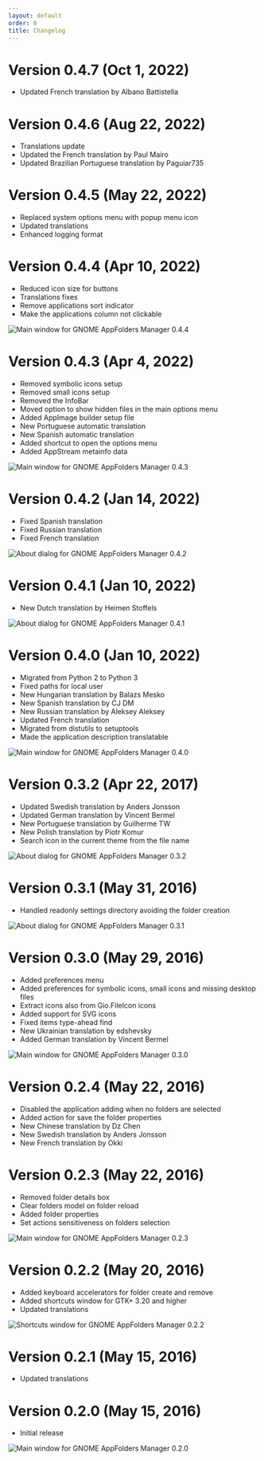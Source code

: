 ```yaml
---
layout: default
order: 6
title: Changelog
---
```

# Version 0.4.7 (Oct 1, 2022)
* Updated French translation by Albano Battistella

# Version 0.4.6 (Aug 22, 2022)
* Translations update
* Updated the French translation by Paul Mairo
* Updated Brazilian Portuguese translation by Paguiar735

# Version 0.4.5 (May 22, 2022)
* Replaced system options menu with popup menu icon
* Updated translations
* Enhanced logging format

# Version 0.4.4 (Apr 10, 2022)
* Reduced icon size for buttons
* Translations fixes
* Remove applications sort indicator
* Make the applications column not clickable

![Main window for GNOME AppFolders Manager 0.4.4](/resources/gnome-appfolders-manager/archive/v0.4.4/english/main.png)

# Version 0.4.3 (Apr 4, 2022)
* Removed symbolic icons setup
* Removed small icons setup
* Removed the InfoBar
* Moved option to show hidden files in the main options menu
* Added AppImage builder setup file
* New Portuguese automatic translation
* New Spanish automatic translation
* Added shortcut to open the options menu
* Added AppStream metainfo data

![Main window for GNOME AppFolders Manager 0.4.3](/resources/gnome-appfolders-manager/archive/v0.4.3/english/main.png)

# Version 0.4.2 (Jan 14, 2022)
* Fixed Spanish translation
* Fixed Russian translation
* Fixed French translation

![About dialog for GNOME AppFolders Manager 0.4.2](/resources/gnome-appfolders-manager/archive/v0.4.2/english/about.png)

# Version 0.4.1 (Jan 10, 2022)
* New Dutch translation by Heimen Stoffels

![About dialog for GNOME AppFolders Manager 0.4.1](/resources/gnome-appfolders-manager/archive/v0.4.1/english/about.png)

# Version 0.4.0 (Jan 10, 2022)
* Migrated from Python 2 to Python 3
* Fixed paths for local user
* New Hungarian translation by Balazs Mesko
* New Spanish translation by CJ DM
* New Russian translation by Aleksey Aleksey
* Updated French translation
* Migrated from distutils to setuptools
* Made the application description translatable

![Main window for GNOME AppFolders Manager 0.4.0](/resources/gnome-appfolders-manager/archive/v0.4.0/english/main.png)

# Version 0.3.2 (Apr 22, 2017)
* Updated Swedish translation by Anders Jonsson
* Updated German translation by Vincent Bermel
* New Portuguese translation by Guilherme TW
* New Polish translation by Piotr Komur
* Search icon in the current theme from the file name

![About dialog for GNOME AppFolders Manager 0.3.2](/resources/gnome-appfolders-manager/archive/v0.3.2/english/about.png)

# Version 0.3.1 (May 31, 2016)
* Handled readonly settings directory avoiding the folder creation

![About dialog for GNOME AppFolders Manager 0.3.1](/resources/gnome-appfolders-manager/archive/v0.3.1/english/about.png)

# Version 0.3.0 (May 29, 2016)

* Added preferences menu
* Added preferences for symbolic icons, small icons and missing desktop files
* Extract icons also from Gio.FileIcon icons
* Added support for SVG icons
* Fixed items type-ahead find
* New Ukrainian translation by edshevsky
* Added German translation by Vincent Bermel

![Main window for GNOME AppFolders Manager 0.3.0](/resources/gnome-appfolders-manager/archive/v0.3.0/english/main.png)

# Version 0.2.4 (May 22, 2016)

* Disabled the application adding when no folders are selected
* Added action for save the folder properties
* New Chinese translation by Dz Chen
* New Swedish translation by Anders Jonsson
* New French translation by Okki

# Version 0.2.3 (May 22, 2016)

* Removed folder details box
* Clear folders model on folder reload
* Added folder properties
* Set actions sensitiveness on folders selection

![Main window for GNOME AppFolders Manager 0.2.3](/resources/gnome-appfolders-manager/archive/v0.2.3/english/main.png)

# Version 0.2.2 (May 20, 2016)

* Added keyboard accelerators for folder create and remove
* Added shortcuts window for GTK+ 3.20 and higher
* Updated translations

![Shortcuts window for GNOME AppFolders Manager 0.2.2](/resources/gnome-appfolders-manager/archive/v0.2.2/english/shortcuts.png)

# Version 0.2.1 (May 15, 2016)

* Updated translations

# Version 0.2.0 (May 15, 2016)

* Initial release

![Main window for GNOME AppFolders Manager 0.2.0](/resources/gnome-appfolders-manager/archive/v0.2.0/english/main.png)
